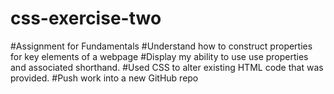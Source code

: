 # css-exercise-two
#Assignment for Fundamentals
#Understand how to construct properties for key elements of a webpage
#Display my ability to use use properties and associated shorthand.
#Used CSS to alter existing HTML code that was provided.
#Push work into a new GitHub repo
